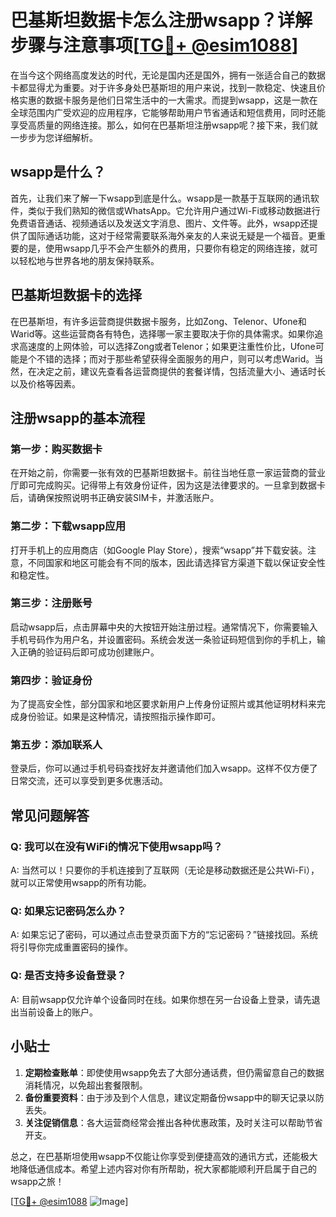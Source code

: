 # 巴基斯坦数据卡怎么注册wsapp？详解步骤与注意事项[[TG💪+ @esim1088](https://t.me/s/esim1088)]

在当今这个网络高度发达的时代，无论是国内还是国外，拥有一张适合自己的数据卡都显得尤为重要。对于许多身处巴基斯坦的用户来说，找到一款稳定、快速且价格实惠的数据卡服务是他们日常生活中的一大需求。而提到wsapp，这是一款在全球范围内广受欢迎的应用程序，它能够帮助用户节省通话和短信费用，同时还能享受高质量的网络连接。那么，如何在巴基斯坦注册wsapp呢？接下来，我们就一步步为您详细解析。

## wsapp是什么？

首先，让我们来了解一下wsapp到底是什么。wsapp是一款基于互联网的通讯软件，类似于我们熟知的微信或WhatsApp。它允许用户通过Wi-Fi或移动数据进行免费语音通话、视频通话以及发送文字消息、图片、文件等。此外，wsapp还提供了国际通话功能，这对于经常需要联系海外亲友的人来说无疑是一个福音。更重要的是，使用wsapp几乎不会产生额外的费用，只要你有稳定的网络连接，就可以轻松地与世界各地的朋友保持联系。

## 巴基斯坦数据卡的选择

在巴基斯坦，有许多运营商提供数据卡服务，比如Zong、Telenor、Ufone和Warid等。这些运营商各有特色，选择哪一家主要取决于你的具体需求。如果你追求高速度的上网体验，可以选择Zong或者Telenor；如果更注重性价比，Ufone可能是个不错的选择；而对于那些希望获得全面服务的用户，则可以考虑Warid。当然，在决定之前，建议先查看各运营商提供的套餐详情，包括流量大小、通话时长以及价格等因素。

## 注册wsapp的基本流程

### 第一步：购买数据卡
在开始之前，你需要一张有效的巴基斯坦数据卡。前往当地任意一家运营商的营业厅即可完成购买。记得带上有效身份证件，因为这是法律要求的。一旦拿到数据卡后，请确保按照说明书正确安装SIM卡，并激活账户。

### 第二步：下载wsapp应用
打开手机上的应用商店（如Google Play Store），搜索“wsapp”并下载安装。注意，不同国家和地区可能会有不同的版本，因此请选择官方渠道下载以保证安全性和稳定性。

### 第三步：注册账号
启动wsapp后，点击屏幕中央的大按钮开始注册过程。通常情况下，你需要输入手机号码作为用户名，并设置密码。系统会发送一条验证码短信到你的手机上，输入正确的验证码后即可成功创建账户。

### 第四步：验证身份
为了提高安全性，部分国家和地区要求新用户上传身份证照片或其他证明材料来完成身份验证。如果是这种情况，请按照指示操作即可。

### 第五步：添加联系人
登录后，你可以通过手机号码查找好友并邀请他们加入wsapp。这样不仅方便了日常交流，还可以享受到更多优惠活动。

## 常见问题解答

### Q: 我可以在没有WiFi的情况下使用wsapp吗？
A: 当然可以！只要你的手机连接到了互联网（无论是移动数据还是公共Wi-Fi），就可以正常使用wsapp的所有功能。

### Q: 如果忘记密码怎么办？
A: 如果忘记了密码，可以通过点击登录页面下方的“忘记密码？”链接找回。系统将引导你完成重置密码的操作。

### Q: 是否支持多设备登录？
A: 目前wsapp仅允许单个设备同时在线。如果你想在另一台设备上登录，请先退出当前设备上的账户。

## 小贴士

1. **定期检查账单**：即使使用wsapp免去了大部分通话费，但仍需留意自己的数据消耗情况，以免超出套餐限制。
2. **备份重要资料**：由于涉及到个人信息，建议定期备份wsapp中的聊天记录以防丢失。
3. **关注促销信息**：各大运营商经常会推出各种优惠政策，及时关注可以帮助节省开支。

总之，在巴基斯坦使用wsapp不仅能让你享受到便捷高效的通讯方式，还能极大地降低通信成本。希望上述内容对你有所帮助，祝大家都能顺利开启属于自己的wsapp之旅！

[[TG💪+ @esim1088](https://t.me/s/esim1088) ![Image](https://i.postimg.cc/4NQfJmqS/Snipaste-2025-05-13-00-14-12.png)]